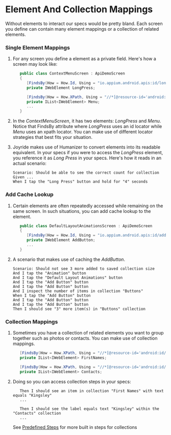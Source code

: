 # Element And Collection Mappings

Without elements to interact our specs would be pretty bland.  Each screen you define can contain many element mappings or a collection of related elements.

### Single Element Mappings

1. For any screen you define a element as a private field.  Here's how a screen may look like:

   ```csharp
      public class ContextMenuScreen : ApiDemoScreen
      {
         [FindsBy(How = How.Id, Using = "io.appium.android.apis:id/long_press")] 
         private IWebElement LongPress;

         [FindsBy(How = How.XPath, Using = "//*[@resource-id='android:id/select_dialog_listview']//*[@resource-id='android:id/title']")]
         private IList<IWebElement> Menu;
         ...
      } 
   ```
2. In the *ContextMenuScreen*, it has two elements:  *LongPress* and *Menu*.  Notice that FindsBy attribute where *LongPress* uses an id locator while *Menu* uses an xpath locator.  You can make use of different locator strategies that best fits your situation.

3. Joyride makes use of Humanizer to convert elements into its readable equivalent.  In your specs if you were to access the *LongPress* element, you reference it as *Long Press* in your specs.  Here's how it reads in an actual scenario:
   ```gherkin
   Scenario: Should be able to see the correct count for collection
   Given ...
   When I tap the "Long Press" button and hold for "4" seconds
   ```
   
### Add Cache Lookup   
1. Certain elements are often repeatedly accessed while remaining on the same screen.  In such situations, you can add cache lookup to the element.  
   ```csharp
      public class DefaultLayoutAnimationsScreen : ApiDemoScreen
      {
         [FindsBy(How = How.Id, Using = "io.appium.android.apis:id/addNewButton")][CacheLookup]
         private IWebElement AddButton;
         ...
      }
   ```

2. A scenario that makes use of caching the *AddButton*.  
   ```gherkin
   Scenario: Should not see 3 more added to saved collection size
   And I tap the "Animation" button
   And I tap the "Default Layout Animations" button
   And I tap the "Add Button" button
   And I tap the "Add Button" button
   And I inspect the number of items in collection "Buttons"
   When I tap the "Add Button" button
   And I tap the "Add Button" button
   And I tap the "Add Button" button
   Then I should see "3" more item(s) in "Buttons" collection
   ```

### Collection Mappings
1. Sometimes you have a collection of related elements you want to group together such as photos or contacts.  You can make use of  collection mappings.
   ```csharp
      [FindsBy(How = How.XPath, Using = "//*[@resource-id='android:id/list']//android.widget.TextView")]
      private IList<IWebElement> FirstNames;

      [FindsBy(How = How.XPath, Using = "//*[@resource-id='android:id/list']/android.widget.RelativeLayout")]
      private IList<IWebElement> Contacts;
   ```
2. Doing so you can access collection steps in your specs:
   ```gherkin
      Then I should see an item in collection "First Names" with text equals "Kingsley"
      ...
      
      Then I should see the label equals text "Kingsley" within the "Contacts" collection
      ...
   ```
   See [Predefined Steps](https://github.com/glorylo/Joyride/blob/develop/docs/PredefinedSteps.md) for more built in steps for collections
   
